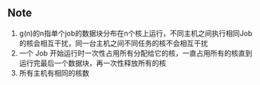 ## Note

1. g(n)的n指单个job的数据块分布在n个核上运行，不同主机之间执行相同Job的核会相互干扰，同一台主机之间不同任务的核不会相互干扰
2. 一个 Job 开始运行时一次性占用所有分配给它的核，一直占用所有的核直到运行完最后一个数据块，再一次性释放所有的核
3. 所有主机有相同的核数